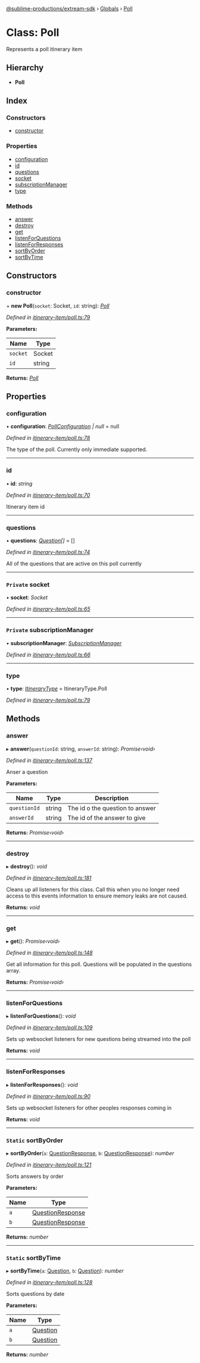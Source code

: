 [@sublime-productions/extream-sdk](../README.md) › [Globals](../globals.md) › [Poll](poll.md)

# Class: Poll

Represents a poll itinerary item

## Hierarchy

* **Poll**

## Index

### Constructors

* [constructor](poll.md#constructor)

### Properties

* [configuration](poll.md#configuration)
* [id](poll.md#id)
* [questions](poll.md#questions)
* [socket](poll.md#private-socket)
* [subscriptionManager](poll.md#private-subscriptionmanager)
* [type](poll.md#type)

### Methods

* [answer](poll.md#answer)
* [destroy](poll.md#destroy)
* [get](poll.md#get)
* [listenForQuestions](poll.md#listenforquestions)
* [listenForResponses](poll.md#listenforresponses)
* [sortByOrder](poll.md#static-sortbyorder)
* [sortByTime](poll.md#static-sortbytime)

## Constructors

###  constructor

\+ **new Poll**(`socket`: Socket, `id`: string): *[Poll](poll.md)*

*Defined in [itinerary-item/poll.ts:79](https://github.com/Extream-SaaS/ex-sdk/blob/849839b/src/itinerary-item/poll.ts#L79)*

**Parameters:**

Name | Type |
------ | ------ |
`socket` | Socket |
`id` | string |

**Returns:** *[Poll](poll.md)*

## Properties

###  configuration

• **configuration**: *[PollConfiguration](../interfaces/pollconfiguration.md) | null* = null

*Defined in [itinerary-item/poll.ts:78](https://github.com/Extream-SaaS/ex-sdk/blob/849839b/src/itinerary-item/poll.ts#L78)*

The type of the poll. Currently only immediate supported.

___

###  id

• **id**: *string*

*Defined in [itinerary-item/poll.ts:70](https://github.com/Extream-SaaS/ex-sdk/blob/849839b/src/itinerary-item/poll.ts#L70)*

Itinerary item id

___

###  questions

• **questions**: *[Question](question.md)[]* = []

*Defined in [itinerary-item/poll.ts:74](https://github.com/Extream-SaaS/ex-sdk/blob/849839b/src/itinerary-item/poll.ts#L74)*

All of the questions that are active on this poll currently

___

### `Private` socket

• **socket**: *Socket*

*Defined in [itinerary-item/poll.ts:65](https://github.com/Extream-SaaS/ex-sdk/blob/849839b/src/itinerary-item/poll.ts#L65)*

___

### `Private` subscriptionManager

• **subscriptionManager**: *[SubscriptionManager](subscriptionmanager.md)*

*Defined in [itinerary-item/poll.ts:66](https://github.com/Extream-SaaS/ex-sdk/blob/849839b/src/itinerary-item/poll.ts#L66)*

___

###  type

• **type**: *[ItineraryType](../enums/itinerarytype.md)* = ItineraryType.Poll

*Defined in [itinerary-item/poll.ts:79](https://github.com/Extream-SaaS/ex-sdk/blob/849839b/src/itinerary-item/poll.ts#L79)*

## Methods

###  answer

▸ **answer**(`questionId`: string, `answerId`: string): *Promise‹void›*

*Defined in [itinerary-item/poll.ts:137](https://github.com/Extream-SaaS/ex-sdk/blob/849839b/src/itinerary-item/poll.ts#L137)*

Anser a question

**Parameters:**

Name | Type | Description |
------ | ------ | ------ |
`questionId` | string | The id o the question to answer |
`answerId` | string | The id of the answer to give  |

**Returns:** *Promise‹void›*

___

###  destroy

▸ **destroy**(): *void*

*Defined in [itinerary-item/poll.ts:181](https://github.com/Extream-SaaS/ex-sdk/blob/849839b/src/itinerary-item/poll.ts#L181)*

Cleans up all listeners for this class. Call this when you no longer need access to this events information to ensure memory leaks are not caused.

**Returns:** *void*

___

###  get

▸ **get**(): *Promise‹void›*

*Defined in [itinerary-item/poll.ts:148](https://github.com/Extream-SaaS/ex-sdk/blob/849839b/src/itinerary-item/poll.ts#L148)*

Get all information for this poll. Questions will be populated in the questions array.

**Returns:** *Promise‹void›*

___

###  listenForQuestions

▸ **listenForQuestions**(): *void*

*Defined in [itinerary-item/poll.ts:109](https://github.com/Extream-SaaS/ex-sdk/blob/849839b/src/itinerary-item/poll.ts#L109)*

Sets up websocket listeners for new questions being streamed into the poll

**Returns:** *void*

___

###  listenForResponses

▸ **listenForResponses**(): *void*

*Defined in [itinerary-item/poll.ts:90](https://github.com/Extream-SaaS/ex-sdk/blob/849839b/src/itinerary-item/poll.ts#L90)*

Sets up websocket listeners for other peoples responses coming in

**Returns:** *void*

___

### `Static` sortByOrder

▸ **sortByOrder**(`a`: [QuestionResponse](../interfaces/questionresponse.md), `b`: [QuestionResponse](../interfaces/questionresponse.md)): *number*

*Defined in [itinerary-item/poll.ts:121](https://github.com/Extream-SaaS/ex-sdk/blob/849839b/src/itinerary-item/poll.ts#L121)*

Sorts answers by order

**Parameters:**

Name | Type |
------ | ------ |
`a` | [QuestionResponse](../interfaces/questionresponse.md) |
`b` | [QuestionResponse](../interfaces/questionresponse.md) |

**Returns:** *number*

___

### `Static` sortByTime

▸ **sortByTime**(`a`: [Question](question.md), `b`: [Question](question.md)): *number*

*Defined in [itinerary-item/poll.ts:128](https://github.com/Extream-SaaS/ex-sdk/blob/849839b/src/itinerary-item/poll.ts#L128)*

Sorts questions by date

**Parameters:**

Name | Type |
------ | ------ |
`a` | [Question](question.md) |
`b` | [Question](question.md) |

**Returns:** *number*
